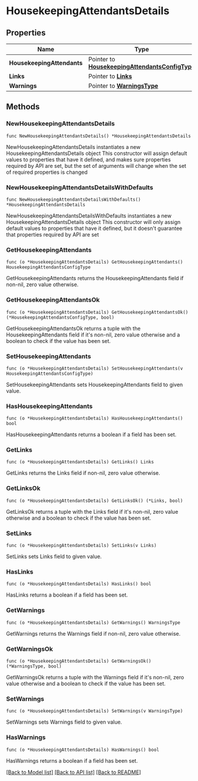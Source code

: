 # HousekeepingAttendantsDetails

## Properties

Name | Type | Description | Notes
------------ | ------------- | ------------- | -------------
**HousekeepingAttendants** | Pointer to [**HousekeepingAttendantsConfigType**](HousekeepingAttendantsConfigType.md) |  | [optional] 
**Links** | Pointer to [**Links**](Links.md) |  | [optional] 
**Warnings** | Pointer to [**WarningsType**](WarningsType.md) |  | [optional] 

## Methods

### NewHousekeepingAttendantsDetails

`func NewHousekeepingAttendantsDetails() *HousekeepingAttendantsDetails`

NewHousekeepingAttendantsDetails instantiates a new HousekeepingAttendantsDetails object
This constructor will assign default values to properties that have it defined,
and makes sure properties required by API are set, but the set of arguments
will change when the set of required properties is changed

### NewHousekeepingAttendantsDetailsWithDefaults

`func NewHousekeepingAttendantsDetailsWithDefaults() *HousekeepingAttendantsDetails`

NewHousekeepingAttendantsDetailsWithDefaults instantiates a new HousekeepingAttendantsDetails object
This constructor will only assign default values to properties that have it defined,
but it doesn't guarantee that properties required by API are set

### GetHousekeepingAttendants

`func (o *HousekeepingAttendantsDetails) GetHousekeepingAttendants() HousekeepingAttendantsConfigType`

GetHousekeepingAttendants returns the HousekeepingAttendants field if non-nil, zero value otherwise.

### GetHousekeepingAttendantsOk

`func (o *HousekeepingAttendantsDetails) GetHousekeepingAttendantsOk() (*HousekeepingAttendantsConfigType, bool)`

GetHousekeepingAttendantsOk returns a tuple with the HousekeepingAttendants field if it's non-nil, zero value otherwise
and a boolean to check if the value has been set.

### SetHousekeepingAttendants

`func (o *HousekeepingAttendantsDetails) SetHousekeepingAttendants(v HousekeepingAttendantsConfigType)`

SetHousekeepingAttendants sets HousekeepingAttendants field to given value.

### HasHousekeepingAttendants

`func (o *HousekeepingAttendantsDetails) HasHousekeepingAttendants() bool`

HasHousekeepingAttendants returns a boolean if a field has been set.

### GetLinks

`func (o *HousekeepingAttendantsDetails) GetLinks() Links`

GetLinks returns the Links field if non-nil, zero value otherwise.

### GetLinksOk

`func (o *HousekeepingAttendantsDetails) GetLinksOk() (*Links, bool)`

GetLinksOk returns a tuple with the Links field if it's non-nil, zero value otherwise
and a boolean to check if the value has been set.

### SetLinks

`func (o *HousekeepingAttendantsDetails) SetLinks(v Links)`

SetLinks sets Links field to given value.

### HasLinks

`func (o *HousekeepingAttendantsDetails) HasLinks() bool`

HasLinks returns a boolean if a field has been set.

### GetWarnings

`func (o *HousekeepingAttendantsDetails) GetWarnings() WarningsType`

GetWarnings returns the Warnings field if non-nil, zero value otherwise.

### GetWarningsOk

`func (o *HousekeepingAttendantsDetails) GetWarningsOk() (*WarningsType, bool)`

GetWarningsOk returns a tuple with the Warnings field if it's non-nil, zero value otherwise
and a boolean to check if the value has been set.

### SetWarnings

`func (o *HousekeepingAttendantsDetails) SetWarnings(v WarningsType)`

SetWarnings sets Warnings field to given value.

### HasWarnings

`func (o *HousekeepingAttendantsDetails) HasWarnings() bool`

HasWarnings returns a boolean if a field has been set.


[[Back to Model list]](../README.md#documentation-for-models) [[Back to API list]](../README.md#documentation-for-api-endpoints) [[Back to README]](../README.md)


